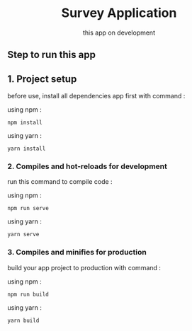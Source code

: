 
<h1 align="center">Survey Application</h1>
<p align="center">this app on development</p>


## Step to run this app

## 1. Project setup

<p>before use,  install all dependencies app first with command :</p>

using npm :

```
npm install
```

using yarn :

```
yarn install
```

### 2. Compiles and hot-reloads for development

<p>run this command to compile code :</p>

using npm :

```
npm run serve
```

using yarn :

```
yarn serve
```

### 3. Compiles and minifies for production

<p>build your app project to production with command :</p>

using npm :

```
npm run build
```

using yarn :

```
yarn build
```

